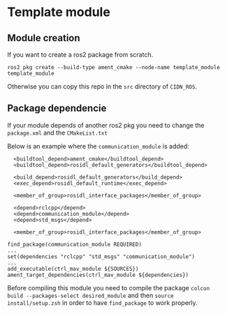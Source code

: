 # Template module

## Module creation

If you want to create a ros2 package from scratch.

```
ros2 pkg create --build-type ament_cmake --node-name template_module template_module
```

Otherwise you can copy this repo in the `src` directory of `CIDN_ROS`.

## Package dependencie

If your module depends of another ros2 pkg you need to change the `package.xml` and the `CMakeList.txt`

Below is an example where the `communication_module` is added:

```
  <buildtool_depend>ament_cmake</buildtool_depend>
  <buildtool_depend>rosidl_default_generators</buildtool_depend>

  <build_depend>rosidl_default_generators</build_depend>
  <exec_depend>rosidl_default_runtime</exec_depend>

  <member_of_group>rosidl_interface_packages</member_of_group>

  <depend>rclcpp</depend>
  <depend>communication_module</depend>
  <depend>std_msgs</depend>

  <member_of_group>rosidl_interface_packages</member_of_group>
```

```
find_package(communication_module REQUIRED)
...
set(dependencies "rclcpp" "std_msgs" "communication_module")
...
add_executable(ctrl_mav_module ${SOURCES})
ament_target_dependencies(ctrl_mav_module ${dependencies})
```

Before compiling this module you need to compile the package `colcon build --packages-select desired_module` and
then `source install/setup.zsh` in order to have `find_package` to work properly.

